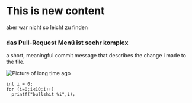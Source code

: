 # This is new content
aber war nicht so leicht zu finden  

### das Pull-Request Menü ist seehr komplex
a short, meaningful commit message that describes the change i made to the file.

![Picture of long time ago](https://www.richter-ing-buero.de/bild/Thomi.gif)

```
int i = 0;
for (i=0;i<10;i++)
  printf("bullshit %i",i);
```
